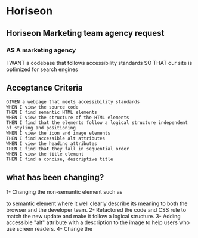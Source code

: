 # Horiseon
## Horiseon Marketing team agency request
### AS A marketing agency
I WANT a codebase that follows accessibility standards
SO THAT our site is optimized for search engines

## Acceptance Criteria

```
GIVEN a webpage that meets accessibility standards
WHEN I view the source code
THEN I find semantic HTML elements
WHEN I view the structure of the HTML elements
THEN I find that the elements follow a logical structure independent of styling and positioning
WHEN I view the icon and image elements
THEN I find accessible alt attributes
WHEN I view the heading attributes
THEN I find that they fall in sequential order
WHEN I view the title element
THEN I find a concise, descriptive title
```
## what has been changing?
1- Changing the non-semantic element such as <div> to semantic element where it well clearly describe its meaning to both the browser and the developer team. 
2- Refactored the code and CSS rule to match the new update and make it follow a logical structure. 
3- Adding accessible "alt" attribute with a description to the image to help users who use screen readers.
4- Change the <title>from a "website" to "Horiseon"
5- Fixing a broken link in the <nav> bar 

### Testing the website 
1- Broke down code to ensure the alt text is working.
2- Using accessibility settings to ensure the website supports all accessibility settings. 
3- Use the website before it has been deployed.  

### update for the future 
The website needs to be supported to different screen size 
  
  ## Github repo link 
https://github.com/Yasir19/Horiseon
  
  ##code linke
git@github.com:Yasir19/Horiseon.git
  

## The Website Link 
https://yasir19.github.io/Horiseon/
